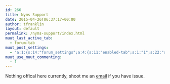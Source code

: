 ```yaml
---
id: 266
title: Nyms Support
date: 2015-04-26T06:37:17+00:00
author: tfranklin
layout: default
permalink: /nyms-support/index.html
muut_last_active_tab:
  - forum-tab
muut_post_settings:
  - 'a:1:{s:14:"forum_settings";a:4:{s:11:"enabled-tab";s:1:"1";s:22:"show_comments_in_forum";s:1:"1";s:11:"hide_online";s:1:"0";s:15:"disable_uploads";s:1:"0";}}'
muut_use_muut_commenting:
  - 1
---
```


Nothing offical here currently, shoot me an <a href="mailto:tlf09a@acu.edu">email</a> if you have issue.